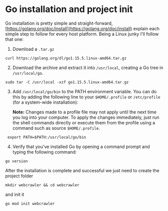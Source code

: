 # Go installation and project init

Go installation is pretty simple and straight-forward,
[https://golang.org/doc/install](https://golang.org/doc/install) explain each
simple step to follow for every host platform. Being a Linux junky I'll follow
that one:

1. Download a `.tar.gz`

```
curl https://golang.org/dl/go1.15.5.linux-amd64.tar.gz
```

2. Download the archive and extract it into `/usr/local`, creating a Go tree in `/usr/local/go`.

```
sudo tar -C /usr/local -xzf go1.15.5.linux-amd64.tar.gz
```

3. Add `/usr/local/go/bin` to the PATH environment variable.
     You can do this by adding the following line to your `$HOME/.profile` or `/etc/profile` (for a system-wide installation):

     **Note:** Changes made to a profile file may not apply until the next time
     you log into your computer. To apply the changes immediately, just run the
     shell commands directly or execute them from the profile using a command
     such as source `$HOME/.profile`.

```
 export PATH=$PATH:/usr/local/go/bin
```

4. Verify that you've installed Go by opening a command prompt and typing the following command:

```
go version
```

After the installation is complete and successful we just need to create the
project folder

```
mkdir webcrawler && cd webcrawler
```

and init it

```
go mod init webcrawler
```
